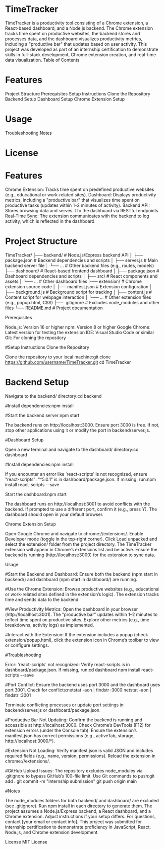 # TimeTracker
TimeTracker is a productivity tool consisting of a Chrome extension, a React-based dashboard, and a Node.js backend. The Chrome extension tracks time spent on productive websites, the backend stores and processes data, and the dashboard visualizes productivity metrics, including a "productive bar" that updates based on user activity.
This project was developed as part of an internship certification to demonstrate skills in full-stack development, Chrome extension creation, and real-time data visualization.
Table of Contents

# Features
Project Structure
Prerequisites
Setup Instructions
Clone the Repository
Backend Setup
Dashboard Setup
Chrome Extension Setup


# Usage
Troubleshooting
Notes
# License

# Features

Chrome Extension: Tracks time spent on predefined productive websites (e.g., educational or work-related sites).
Dashboard: Displays productivity metrics, including a "productive bar" that visualizes time spent on productive tasks (updates within 1–2 minutes of activity).
Backend API: Stores browsing data and serves it to the dashboard via RESTful endpoints.
Real-Time Sync: The extension communicates with the backend to log activity, which is reflected in the dashboard.

# Project Structure
TimeTracker/
├── backend/                # Node.js/Express backend API
│   ├── package.json        # Backend dependencies and scripts
│   ├── server.js           # Main backend server file
│   └── ...                 # Other backend files (e.g., routes, models)
├── dashboard/              # React-based frontend dashboard
│   ├── package.json        # Dashboard dependencies and scripts
│   ├── src/                # React components and assets
│   └── ...                 # Other dashboard files
├── extension/              # Chrome extension source code
│   ├── manifest.json       # Extension configuration
│   ├── background.js       # Background script for tracking
│   ├── content.js          # Content script for webpage interaction
│   └── ...                 # Other extension files (e.g., popup.html, CSS)
├── .gitignore              # Excludes node_modules and other files
└── README.md               # Project documentation

Prerequisites

Node.js: Version 16 or higher
npm: Version 8 or higher
Google Chrome: Latest version for testing the extension
IDE: Visual Studio Code or similar
Git: For cloning the repository

#Setup Instructions
Clone the Repository

Clone the repository to your local machine:git clone https://github.com/username/TimeTracker.git
cd TimeTracker



# Backend Setup

Navigate to the backend/ directory:cd backend


#Install dependencies:npm install


#Start the backend server:npm start


The backend runs on http://localhost:3000.
Ensure port 3000 is free. If not, stop other applications using it or modify the port in backend/server.js.



#Dashboard Setup

Open a new terminal and navigate to the dashboard/ directory:cd dashboard


#Install dependencies:npm install


If you encounter an error like 'react-scripts' is not recognized, ensure "react-scripts": "^5.0.1" is in dashboard/package.json. If missing, run:npm install react-scripts --save




Start the dashboard:npm start


The dashboard runs on http://localhost:3001 to avoid conflicts with the backend.
If prompted to use a different port, confirm it (e.g., press Y).
The dashboard should open in your default browser.



Chrome Extension Setup

Open Google Chrome and navigate to chrome://extensions/.
Enable Developer mode (toggle in the top-right corner).
Click Load unpacked and select the extension/ folder from the project directory.
The TimeTracker extension will appear in Chrome’s extensions list and be active.
Ensure the backend is running (http://localhost:3000) for the extension to sync data.

Usage

#Start the Backend and Dashboard:
Ensure both the backend (npm start in backend/) and dashboard (npm start in dashboard/) are running.


#Use the Chrome Extension:
Browse productive websites (e.g., educational or work-related sites defined in the extension’s logic).
The extension tracks time and sends data to the backend.


#View Productivity Metrics:
Open the dashboard in your browser (http://localhost:3001).
The "productive bar" updates within 1–2 minutes to reflect time spent on productive sites.
Explore other metrics (e.g., time breakdowns, activity logs) as implemented.


#Interact with the Extension:
If the extension includes a popup (check extension/popup.html), click the extension icon in Chrome’s toolbar to view or configure settings.



#Troubleshooting

Error: 'react-scripts' not recognized:
Verify react-scripts is in dashboard/package.json. If missing, run:cd dashboard
npm install react-scripts --save




#Port Conflict:
Ensure the backend uses port 3000 and the dashboard uses port 3001. Check for conflicts:netstat -aon | findstr :3000
netstat -aon | findstr :3001


Terminate conflicting processes or update port settings in backend/server.js or dashboard/package.json.


#Productive Bar Not Updating:
Confirm the backend is running and accessible at http://localhost:3000.
Check Chrome’s DevTools (F12) for extension errors (under the Console tab).
Ensure the extension’s manifest.json has correct permissions (e.g., activeTab, storage, http://localhost:3000/*).


#Extension Not Loading:
Verify manifest.json is valid JSON and includes required fields (e.g., name, version, permissions).
Reload the extension in chrome://extensions/.


#GitHub Upload Issues:
The repository excludes node_modules via .gitignore to bypass GitHub’s 100-file limit. Use Git commands to push:git add .
git commit -m "Internship submission"
git push origin main





#Notes

The node_modules folders for both backend/ and dashboard/ are excluded (see .gitignore). Run npm install in each directory to generate them.
The project assumes a Node.js/Express backend, a React dashboard, and a Chrome extension. Adjust instructions if your setup differs.
For questions, contact [your email or contact info].
This project was submitted for internship certification to demonstrate proficiency in JavaScript, React, Node.js, and Chrome extension development.

License
MIT License
